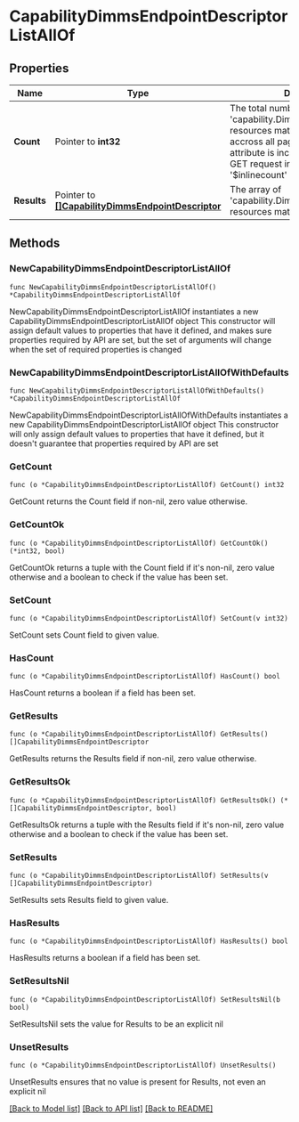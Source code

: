 # CapabilityDimmsEndpointDescriptorListAllOf

## Properties

Name | Type | Description | Notes
------------ | ------------- | ------------- | -------------
**Count** | Pointer to **int32** | The total number of &#39;capability.DimmsEndpointDescriptor&#39; resources matching the request, accross all pages. The &#39;Count&#39; attribute is included when the HTTP GET request includes the &#39;$inlinecount&#39; parameter. | [optional] 
**Results** | Pointer to [**[]CapabilityDimmsEndpointDescriptor**](CapabilityDimmsEndpointDescriptor.md) | The array of &#39;capability.DimmsEndpointDescriptor&#39; resources matching the request. | [optional] 

## Methods

### NewCapabilityDimmsEndpointDescriptorListAllOf

`func NewCapabilityDimmsEndpointDescriptorListAllOf() *CapabilityDimmsEndpointDescriptorListAllOf`

NewCapabilityDimmsEndpointDescriptorListAllOf instantiates a new CapabilityDimmsEndpointDescriptorListAllOf object
This constructor will assign default values to properties that have it defined,
and makes sure properties required by API are set, but the set of arguments
will change when the set of required properties is changed

### NewCapabilityDimmsEndpointDescriptorListAllOfWithDefaults

`func NewCapabilityDimmsEndpointDescriptorListAllOfWithDefaults() *CapabilityDimmsEndpointDescriptorListAllOf`

NewCapabilityDimmsEndpointDescriptorListAllOfWithDefaults instantiates a new CapabilityDimmsEndpointDescriptorListAllOf object
This constructor will only assign default values to properties that have it defined,
but it doesn't guarantee that properties required by API are set

### GetCount

`func (o *CapabilityDimmsEndpointDescriptorListAllOf) GetCount() int32`

GetCount returns the Count field if non-nil, zero value otherwise.

### GetCountOk

`func (o *CapabilityDimmsEndpointDescriptorListAllOf) GetCountOk() (*int32, bool)`

GetCountOk returns a tuple with the Count field if it's non-nil, zero value otherwise
and a boolean to check if the value has been set.

### SetCount

`func (o *CapabilityDimmsEndpointDescriptorListAllOf) SetCount(v int32)`

SetCount sets Count field to given value.

### HasCount

`func (o *CapabilityDimmsEndpointDescriptorListAllOf) HasCount() bool`

HasCount returns a boolean if a field has been set.

### GetResults

`func (o *CapabilityDimmsEndpointDescriptorListAllOf) GetResults() []CapabilityDimmsEndpointDescriptor`

GetResults returns the Results field if non-nil, zero value otherwise.

### GetResultsOk

`func (o *CapabilityDimmsEndpointDescriptorListAllOf) GetResultsOk() (*[]CapabilityDimmsEndpointDescriptor, bool)`

GetResultsOk returns a tuple with the Results field if it's non-nil, zero value otherwise
and a boolean to check if the value has been set.

### SetResults

`func (o *CapabilityDimmsEndpointDescriptorListAllOf) SetResults(v []CapabilityDimmsEndpointDescriptor)`

SetResults sets Results field to given value.

### HasResults

`func (o *CapabilityDimmsEndpointDescriptorListAllOf) HasResults() bool`

HasResults returns a boolean if a field has been set.

### SetResultsNil

`func (o *CapabilityDimmsEndpointDescriptorListAllOf) SetResultsNil(b bool)`

 SetResultsNil sets the value for Results to be an explicit nil

### UnsetResults
`func (o *CapabilityDimmsEndpointDescriptorListAllOf) UnsetResults()`

UnsetResults ensures that no value is present for Results, not even an explicit nil

[[Back to Model list]](../README.md#documentation-for-models) [[Back to API list]](../README.md#documentation-for-api-endpoints) [[Back to README]](../README.md)


